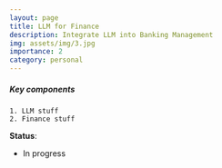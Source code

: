 ```yaml
---
layout: page
title: LLM for Finance
description: Integrate LLM into Banking Management
img: assets/img/3.jpg
importance: 2
category: personal
---
```


##### Key components

    1. LLM stuff
    2. Finance stuff

**Status**:
- In progress